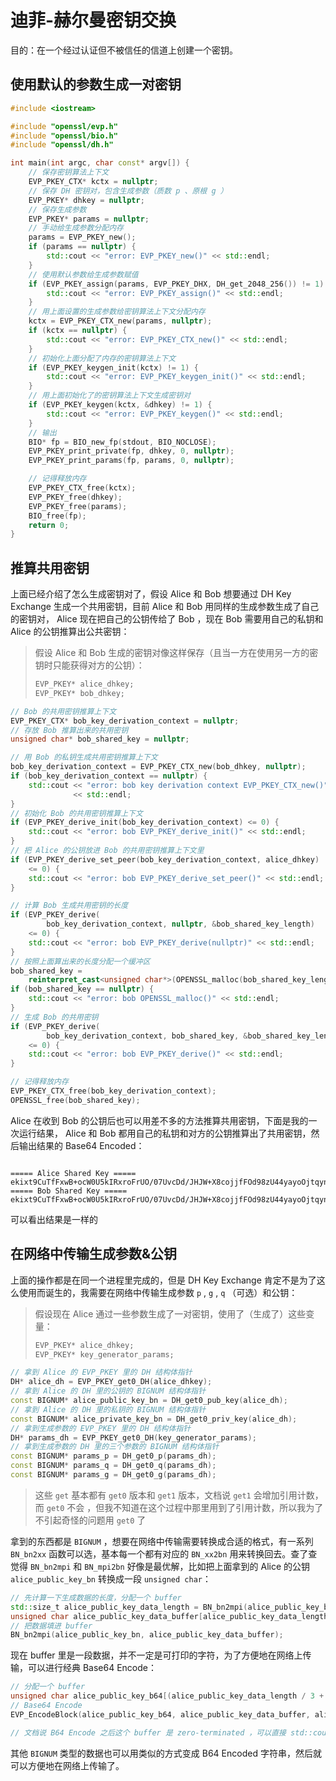 # 迪菲-赫尔曼密钥交换

目的：在一个经过认证但不被信任的信道上创建一个密钥。

## 使用默认的参数生成一对密钥

```c++
#include <iostream>

#include "openssl/evp.h"
#include "openssl/bio.h"
#include "openssl/dh.h"

int main(int argc, char const* argv[]) {
    // 保存密钥算法上下文
    EVP_PKEY_CTX* kctx = nullptr;
    // 保存 DH 密钥对，包含生成参数（质数 p 、原根 g ）
    EVP_PKEY* dhkey = nullptr;
    // 保存生成参数
    EVP_PKEY* params = nullptr;
    // 手动给生成参数分配内存
    params = EVP_PKEY_new();
    if (params == nullptr) {
        std::cout << "error: EVP_PKEY_new()" << std::endl;
    }
    // 使用默认参数给生成参数赋值
    if (EVP_PKEY_assign(params, EVP_PKEY_DHX, DH_get_2048_256()) != 1) {
        std::cout << "error: EVP_PKEY_assign()" << std::endl;
    }
    // 用上面设置的生成参数给密钥算法上下文分配内存
    kctx = EVP_PKEY_CTX_new(params, nullptr);
    if (kctx == nullptr) {
        std::cout << "error: EVP_PKEY_CTX_new()" << std::endl;
    }
    // 初始化上面分配了内存的密钥算法上下文
    if (EVP_PKEY_keygen_init(kctx) != 1) {
        std::cout << "error: EVP_PKEY_keygen_init()" << std::endl;
    }
    // 用上面初始化了的密钥算法上下文生成密钥对
    if (EVP_PKEY_keygen(kctx, &dhkey) != 1) {
        std::cout << "error: EVP_PKEY_keygen()" << std::endl;
    }
    // 输出
    BIO* fp = BIO_new_fp(stdout, BIO_NOCLOSE);
    EVP_PKEY_print_private(fp, dhkey, 0, nullptr);
    EVP_PKEY_print_params(fp, params, 0, nullptr);

    // 记得释放内存
    EVP_PKEY_CTX_free(kctx);
    EVP_PKEY_free(dhkey);
    EVP_PKEY_free(params);
    BIO_free(fp);
    return 0;
}
```

## 推算共用密钥

上面已经介绍了怎么生成密钥对了，假设 Alice 和 Bob 想要通过 DH Key Exchange 生成一个共用密钥，目前 Alice 和 Bob 用同样的生成参数生成了自己的密钥对， Alice 现在把自己的公钥传给了 Bob ，现在 Bob 需要用自己的私钥和 Alice 的公钥推算出公共密钥：

> 假设 Alice 和 Bob 生成的密钥对像这样保存（且当一方在使用另一方的密钥时只能获得对方的公钥）：
>
> ```c++
> EVP_PKEY* alice_dhkey;
> EVP_PKEY* bob_dhkey;
> ```

```c++
// Bob 的共用密钥推算上下文
EVP_PKEY_CTX* bob_key_derivation_context = nullptr;
// 存放 Bob 推算出来的共用密钥
unsigned char* bob_shared_key = nullptr;

// 用 Bob 的私钥生成共用密钥推算上下文
bob_key_derivation_context = EVP_PKEY_CTX_new(bob_dhkey, nullptr);
if (bob_key_derivation_context == nullptr) {
    std::cout << "error: bob key derivation context EVP_PKEY_CTX_new()"
              << std::endl;
}
// 初始化 Bob 的共用密钥推算上下文
if (EVP_PKEY_derive_init(bob_key_derivation_context) <= 0) {
    std::cout << "error: bob EVP_PKEY_derive_init()" << std::endl;
}
// 把 Alice 的公钥放进 Bob 的共用密钥推算上下文里
if (EVP_PKEY_derive_set_peer(bob_key_derivation_context, alice_dhkey)
    <= 0) {
    std::cout << "error: bob EVP_PKEY_derive_set_peer()" << std::endl;
}

// 计算 Bob 生成共用密钥的长度
if (EVP_PKEY_derive(
        bob_key_derivation_context, nullptr, &bob_shared_key_length)
    <= 0) {
    std::cout << "error: bob EVP_PKEY_derive(nullptr)" << std::endl;
}
// 按照上面算出来的长度分配一个缓冲区
bob_shared_key =
    reinterpret_cast<unsigned char*>(OPENSSL_malloc(bob_shared_key_length));
if (bob_shared_key == nullptr) {
    std::cout << "error: bob OPENSSL_malloc()" << std::endl;
}
// 生成 Bob 的共用密钥
if (EVP_PKEY_derive(
        bob_key_derivation_context, bob_shared_key, &bob_shared_key_length)
    <= 0) {
    std::cout << "error: bob EVP_PKEY_derive()" << std::endl;
}

// 记得释放内存
EVP_PKEY_CTX_free(bob_key_derivation_context);
OPENSSL_free(bob_shared_key);
```

Alice 在收到 Bob 的公钥后也可以用差不多的方法推算共用密钥，下面是我的一次运行结果， Alice 和 Bob 都用自己的私钥和对方的公钥推算出了共用密钥，然后输出结果的 Base64 Encoded：

```plain

===== Alice Shared Key =====
ekixt9CuTfFxwB+ocW0U5kIRxroFrUO/07UvcDd/JHJW+X8cojjfFOd98zU44yayoOjtqynFsYdffOFDQyGQ3ITfh87NdDuL9pYP+aoqLXrommcbXan+5hO/IGKPD9PMTGJbulBe+Zy7kiksR4NF0ozfAIDeZCtsN/4keQWUeRzG9K+eQJejkGKq6eGm4PC1qN7pYzYHCWg6sCEBfRtovj75m6ansRXFPqA9e6TdcItTGlsWM1FVMlejmARMp1uwHSwcJt7MR/z6N/XaCSmfHAeGyCzFWN+eNOrKOVPIM94qI0NRZ5cm6OFsLxT+8473yIjEBYoi7Uc8i1w9rbiMIw==
===== Bob Shared Key =====
ekixt9CuTfFxwB+ocW0U5kIRxroFrUO/07UvcDd/JHJW+X8cojjfFOd98zU44yayoOjtqynFsYdffOFDQyGQ3ITfh87NdDuL9pYP+aoqLXrommcbXan+5hO/IGKPD9PMTGJbulBe+Zy7kiksR4NF0ozfAIDeZCtsN/4keQWUeRzG9K+eQJejkGKq6eGm4PC1qN7pYzYHCWg6sCEBfRtovj75m6ansRXFPqA9e6TdcItTGlsWM1FVMlejmARMp1uwHSwcJt7MR/z6N/XaCSmfHAeGyCzFWN+eNOrKOVPIM94qI0NRZ5cm6OFsLxT+8473yIjEBYoi7Uc8i1w9rbiMIw==
```

可以看出结果是一样的

## 在网络中传输生成参数&公钥

上面的操作都是在同一个进程里完成的，但是 DH Key Exchange 肯定不是为了这么使用而诞生的，我需要在网络中传输生成参数 `p` , `g` , `q` （可选）和公钥：

> 假设现在 Alice 通过一些参数生成了一对密钥，使用了（生成了）这些变量：
>
> ```c++
> EVP_PKEY* alice_dhkey;
> EVP_PKEY* key_generator_params;
> ```

```c++
// 拿到 Alice 的 EVP_PKEY 里的 DH 结构体指针
DH* alice_dh = EVP_PKEY_get0_DH(alice_dhkey);
// 拿到 Alice 的 DH 里的公钥的 BIGNUM 结构体指针
const BIGNUM* alice_public_key_bn = DH_get0_pub_key(alice_dh);
// 拿到 Alice 的 DH 里的私钥的 BIGNUM 结构体指针
const BIGNUM* alice_private_key_bn = DH_get0_priv_key(alice_dh);
// 拿到生成参数的 EVP_PKEY 里的 DH 结构体指针
DH* params_dh = EVP_PKEY_get0_DH(key_generator_params);
// 拿到生成参数的 DH 里的三个参数的 BIGNUM 结构体指针
const BIGNUM* params_p = DH_get0_p(params_dh);
const BIGNUM* params_q = DH_get0_q(params_dh);
const BIGNUM* params_g = DH_get0_g(params_dh);
```

> 这些 `get` 基本都有 `get0` 版本和 `get1` 版本，文档说 `get1` 会增加引用计数，而 `get0` 不会 ，但我不知道在这个过程中那里用到了引用计数，所以我为了不引起奇怪的问题用 `get0` 了

拿到的东西都是 `BIGNUM` ，想要在网络中传输需要转换成合适的格式，有一系列 `BN_bn2xx` 函数可以选，基本每一个都有对应的 `BN_xx2bn` 用来转换回去。查了查觉得 `BN_bn2mpi` 和 `BN_mpi2bn` 好像是最优解，比如把上面拿到的 Alice 的公钥 `alice_public_key_bn` 转换成一段 `unsigned char`：

```c++
// 先计算一下生成数据的长度，分配一个 buffer
std::size_t alice_public_key_data_length = BN_bn2mpi(alice_public_key_bn, nullptr);
unsigned char alice_public_key_data_buffer[alice_public_key_data_length];
// 把数据填进 buffer
BN_bn2mpi(alice_public_key_bn, alice_public_key_data_buffer);
```

现在 buffer 里是一段数据，并不一定是可打印的字符，为了方便地在网络上传输，可以进行经典 Base64 Encode：

```c++
// 分配一个 buffer
unsigned char alice_public_key_b64[(alice_public_key_data_length / 3 + 2) * 4];
// Base64 Encode
EVP_EncodeBlock(alice_public_key_b64, alice_public_key_data_buffer, alice_public_key_data_length);

// 文档说 B64 Encode 之后这个 buffer 是 zero-terminated ，可以直接 std::cout 、 std::strlen() 或直接构造成 std::string
```

其他 `BIGNUM` 类型的数据也可以用类似的方式变成 B64 Encoded 字符串，然后就可以方便地在网络上传输了。
